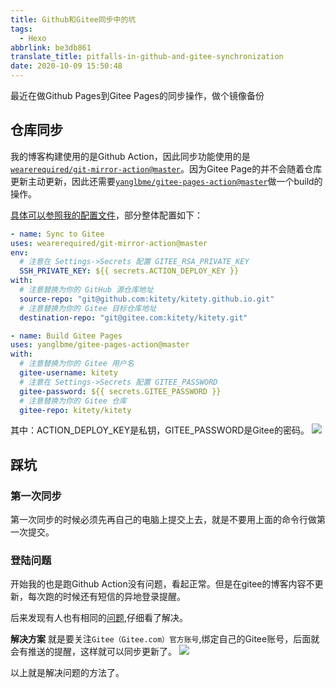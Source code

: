 ```yaml
---
title: Github和Gitee同步中的坑
tags:
  - Hexo
abbrlink: be3db861
translate_title: pitfalls-in-github-and-gitee-synchronization
date: 2020-10-09 15:50:48
---
```

最近在做Github Pages到Gitee Pages的同步操作，做个镜像备份

## 仓库同步

我的博客构建使用的是Github Action，因此同步功能使用的是[`wearerequired/git-mirror-action@master`](https://github.com/wearerequired/git-mirror-action)。因为Gitee Page的并不会随着仓库更新主动更新，因此还需要[`yanglbme/gitee-pages-action@master`](https://github.com/yanglbme/gitee-pages-action)做一个build的操作。

<!-- more -->

[具体可以参照我的配置文件](https://github.com/kitety/blog/blob/master/.github/workflows/main.yml)，部分整体配置如下：
```yml
- name: Sync to Gitee
uses: wearerequired/git-mirror-action@master
env:
  # 注意在 Settings->Secrets 配置 GITEE_RSA_PRIVATE_KEY
  SSH_PRIVATE_KEY: ${{ secrets.ACTION_DEPLOY_KEY }}
with:
  # 注意替换为你的 GitHub 源仓库地址
  source-repo: "git@github.com:kitety/kitety.github.io.git"
  # 注意替换为你的 Gitee 目标仓库地址
  destination-repo: "git@gitee.com:kitety/kitety.git"

- name: Build Gitee Pages
uses: yanglbme/gitee-pages-action@master
with:
  # 注意替换为你的 Gitee 用户名
  gitee-username: kitety
  # 注意在 Settings->Secrets 配置 GITEE_PASSWORD
  gitee-password: ${{ secrets.GITEE_PASSWORD }}
  # 注意替换为你的 Gitee 仓库
  gitee-repo: kitety/kitety

```
其中：ACTION_DEPLOY_KEY是私钥，GITEE_PASSWORD是Gitee的密码。
![](https://cdn.jsdelivr.net/gh/kitety/blog_img/img/20201009155932.png)

## 踩坑
### 第一次同步
第一次同步的时候必须先再自己的电脑上提交上去，就是不要用上面的命令行做第一次提交。

### 登陆问题
开始我的也是跑Github Action没有问题，看起正常。但是在gitee的博客内容不更新，每次跑的时候还有短信的异地登录提醒。

后来发现有人也有相同的[问题](https://github.com/yanglbme/gitee-pages-action/issues/6),仔细看了解决。 

**解决方案**
就是要关注`Gitee（Gitee.com）官方账号`,绑定自己的Gitee账号，后面就会有推送的提醒，这样就可以同步更新了。
![](https://cdn.jsdelivr.net/gh/kitety/blog_img/img/20201009212425.png)

以上就是解决问题的方法了。